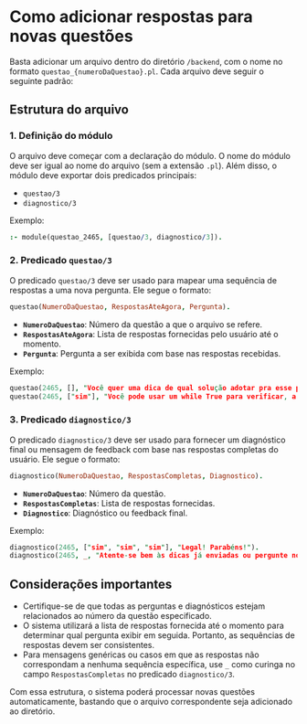 # Como adicionar respostas para novas questões

Basta adicionar um arquivo dentro do diretório `/backend`, com o nome no formato `questao_{numeroDaQuestao}.pl`. Cada arquivo deve seguir o seguinte padrão:

## Estrutura do arquivo

### 1. Definição do módulo

O arquivo deve começar com a declaração do módulo. O nome do módulo deve ser igual ao nome do arquivo (sem a extensão `.pl`). Além disso, o módulo deve exportar dois predicados principais:

- `questao/3`
- `diagnostico/3`

Exemplo:

```prolog
:- module(questao_2465, [questao/3, diagnostico/3]).
```

### 2. Predicado `questao/3`

O predicado `questao/3` deve ser usado para mapear uma sequência de respostas a uma nova pergunta. Ele segue o formato:

```prolog
questao(NumeroDaQuestao, RespostasAteAgora, Pergunta).
```

- **`NumeroDaQuestao`**: Número da questão a que o arquivo se refere.
- **`RespostasAteAgora`**: Lista de respostas fornecidas pelo usuário até o momento.
- **`Pergunta`**: Pergunta a ser exibida com base nas respostas recebidas.

Exemplo:

```prolog
questao(2465, [], "Você quer uma dica de qual solução adotar pra esse problema?").
questao(2465, ["sim"], "Você pode usar um while True para verificar, a partir da posição (a, b) na matriz, qual vizinho...").
```

### 3. Predicado `diagnostico/3`

O predicado `diagnostico/3` deve ser usado para fornecer um diagnóstico final ou mensagem de feedback com base nas respostas completas do usuário. Ele segue o formato:

```prolog
diagnostico(NumeroDaQuestao, RespostasCompletas, Diagnostico).
```

- **`NumeroDaQuestao`**: Número da questão.
- **`RespostasCompletas`**: Lista de respostas fornecidas.
- **`Diagnostico`**: Diagnóstico ou feedback final.

Exemplo:

```prolog
diagnostico(2465, ["sim", "sim", "sim"], "Legal! Parabéns!").
diagnostico(2465, _, "Atente-se bem às dicas já enviadas ou pergunte novamente!").
```

## Considerações importantes

- Certifique-se de que todas as perguntas e diagnósticos estejam relacionados ao número da questão especificado.
- O sistema utilizará a lista de respostas fornecida até o momento para determinar qual pergunta exibir em seguida. Portanto, as sequências de respostas devem ser consistentes.
- Para mensagens genéricas ou casos em que as respostas não correspondam a nenhuma sequência específica, use `_` como curinga no campo `RespostasCompletas` no predicado `diagnostico/3`.

Com essa estrutura, o sistema poderá processar novas questões automaticamente, bastando que o arquivo correspondente seja adicionado ao diretório.
